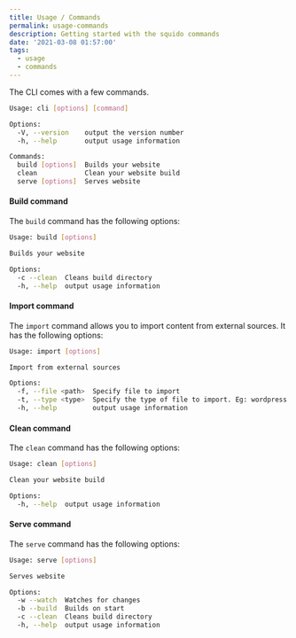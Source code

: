 ```yaml
---
title: Usage / Commands
permalink: usage-commands
description: Getting started with the squido commands
date: '2021-03-08 01:57:00'
tags: 
  - usage
  - commands
---
```


The CLI comes with a few commands. 

``` bash
Usage: cli [options] [command]

Options:
  -V, --version    output the version number
  -h, --help       output usage information

Commands:
  build [options]  Builds your website
  clean            Clean your website build
  serve [options]  Serves website
```

#### Build command

The `build` command has the following options:

``` bash
Usage: build [options]

Builds your website

Options:
  -c --clean  Cleans build directory
  -h, --help  output usage information
```

#### Import command

The `import` command allows you to import content from external sources. It has the following options:

``` bash
Usage: import [options]

Import from external sources

Options:
  -f, --file <path>  Specify file to import
  -t, --type <type>  Specify the type of file to import. Eg: wordpress or ghost
  -h, --help         output usage information
```

#### Clean command

The `clean` command has the following options:

``` bash
Usage: clean [options]

Clean your website build

Options:
  -h, --help  output usage information
```

#### Serve command

The `serve` command has the following options:

``` bash
Usage: serve [options]

Serves website

Options:
  -w --watch  Watches for changes
  -b --build  Builds on start
  -c --clean  Cleans build directory
  -h, --help  output usage information
```